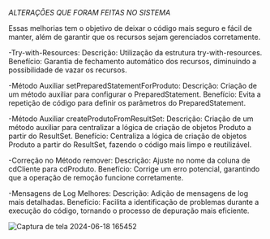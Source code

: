 *ALTERAÇÕES QUE FORAM FEITAS NO SISTEMA*

Essas melhorias tem o objetivo de deixar o código mais seguro e fácil de manter, além de garantir que os recursos sejam gerenciados corretamente.

-Try-with-Resources:
Descrição: Utilização da estrutura try-with-resources.
Benefício: Garantia de fechamento automático dos recursos, diminuindo a possibilidade de vazar os recursos.

-Método Auxiliar setPreparedStatementForProduto:
Descrição: Criação de um método auxiliar para configurar o PreparedStatement.
Benefício: Evita a repetição de código para definir os parâmetros do PreparedStatement.

-Método Auxiliar createProdutoFromResultSet:
Descrição: Criação de um método auxiliar para centralizar a lógica de criação de objetos Produto a partir do ResultSet.
Benefício: Centraliza a lógica de criação de objetos Produto a partir do ResultSet, fazendo o código mais limpo e reutilizável.

-Correção no Método remover:
Descrição: Ajuste no nome da coluna de cdCliente para cdProduto.
Benefício: Corrige um erro potencial, garantindo que a operação de remoção funcione corretamente.

-Mensagens de Log Melhores:
Descrição: Adição de mensagens de log mais detalhadas.
Benefício: Facilita a identificação de problemas durante a execução do código, tornando o processo de depuração mais eficiente.

![Captura de tela 2024-06-18 165452](https://github.com/pedroteixeira02/Atividades-Unima/assets/129986058/3be85861-af76-400c-b43c-a684cd6ebd35)
